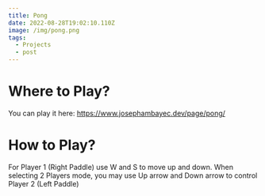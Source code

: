 ```yaml
---
title: Pong
date: 2022-08-28T19:02:10.110Z
image: /img/pong.png
tags:
  - Projects
  - post
---
```

# Where to Play?

You can play it here: <https://www.josephambayec.dev/page/pong/>

# How to Play?

For Player 1 (Right Paddle) use W and S to move up and down. When selecting 2 Players mode, you may use Up arrow and Down arrow to control Player 2 (Left Paddle)